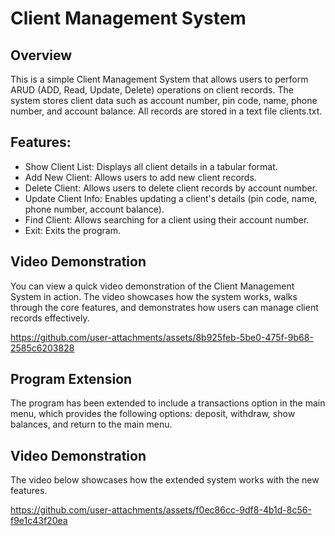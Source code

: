 
# Client Management System

## Overview
This is a simple Client Management System that allows users to perform ARUD (ADD, Read, Update, Delete) operations on client records. The system stores client data such as account number, pin code, name, phone number, and account balance. All records are stored in a text file clients.txt.

## Features:
- Show Client List: Displays all client details in a tabular format.
- Add New Client: Allows users to add new client records.
- Delete Client: Allows users to delete client records by account number.
- Update Client Info: Enables updating a client's details (pin code, name, phone number, account balance).
- Find Client: Allows searching for a client using their account number.
- Exit: Exits the program.

## Video Demonstration

You can view a quick video demonstration of the Client Management System in action. The video showcases how the system works, walks through the core features, and demonstrates how users can manage client records effectively.

https://github.com/user-attachments/assets/8b925feb-5be0-475f-9b68-2585c6203828


## Program Extension

The program has been extended to include a transactions option in the main menu, which provides the following options: deposit, withdraw, show balances, and return to the main menu.

## Video Demonstration

The video below showcases how the extended system works with the new features.

https://github.com/user-attachments/assets/f0ec86cc-9df8-4b1d-8c56-f9e1c43f20ea









